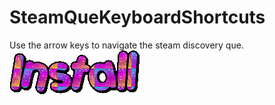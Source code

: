 # SteamQueKeyboardShortcuts

Use the arrow keys to navigate the steam discovery que.
[![Install Button](https://github.com/Plaer1/SteamQueKeyboardShortcuts/blob/9d8a8fb2e7d9c419af76690a2326259cbee0d370/install.gif)](https://github.com/Plaer1/SteamQueKeyboardShortcuts/raw/9d8a8fb2e7d9c419af76690a2326259cbee0d370/SteamQueKeyboard.user.js)